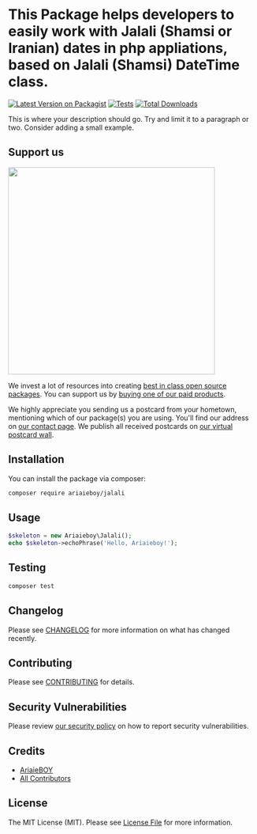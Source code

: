 # This Package helps developers to easily work with Jalali (Shamsi or Iranian) dates in php appliations, based on Jalali (Shamsi) DateTime class.

[![Latest Version on Packagist](https://img.shields.io/packagist/v/ariaieboy/jalali.svg?style=flat-square)](https://packagist.org/packages/ariaieboy/jalali)
[![Tests](https://img.shields.io/github/actions/workflow/status/ariaieboy/jalali/run-tests.yml?branch=main&label=tests&style=flat-square)](https://github.com/ariaieboy/jalali/actions/workflows/run-tests.yml)
[![Total Downloads](https://img.shields.io/packagist/dt/ariaieboy/jalali.svg?style=flat-square)](https://packagist.org/packages/ariaieboy/jalali)

This is where your description should go. Try and limit it to a paragraph or two. Consider adding a small example.

## Support us

[<img src="https://github-ads.s3.eu-central-1.amazonaws.com/jalali.jpg?t=1" width="419px" />](https://spatie.be/github-ad-click/jalali)

We invest a lot of resources into creating [best in class open source packages](https://spatie.be/open-source). You can support us by [buying one of our paid products](https://spatie.be/open-source/support-us).

We highly appreciate you sending us a postcard from your hometown, mentioning which of our package(s) you are using. You'll find our address on [our contact page](https://spatie.be/about-us). We publish all received postcards on [our virtual postcard wall](https://spatie.be/open-source/postcards).

## Installation

You can install the package via composer:

```bash
composer require ariaieboy/jalali
```

## Usage

```php
$skeleton = new Ariaieboy\Jalali();
echo $skeleton->echoPhrase('Hello, Ariaieboy!');
```

## Testing

```bash
composer test
```

## Changelog

Please see [CHANGELOG](CHANGELOG.md) for more information on what has changed recently.

## Contributing

Please see [CONTRIBUTING](https://github.com/spatie/.github/blob/main/CONTRIBUTING.md) for details.

## Security Vulnerabilities

Please review [our security policy](../../security/policy) on how to report security vulnerabilities.

## Credits

- [AriaieBOY](https://github.com/ariaieboy)
- [All Contributors](../../contributors)

## License

The MIT License (MIT). Please see [License File](LICENSE.md) for more information.

